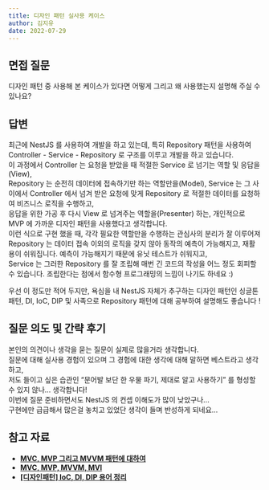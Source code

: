 ```yaml
---
title: 디자인 패턴 실사용 케이스
author: 김지유
date: 2022-07-29
---
```


## 면접 질문
디자인 패턴 중 사용해 본 케이스가 있다면 어떻게 그리고 왜 사용했는지 설명해 주실 수 있나요?

## 답변
최근에 NestJS 를 사용하여 개발을 하고 있는데, 특히 Repository 패턴을 사용하여 Controller - Service - Repository 로 구조를 이루고 개발을 하고 있습니다.  
이 과정에서 Controller 는 요청을 받았을 때 적절한 Service 로 넘기는 역할 및 응답을(View),  
Repository 는 순전히 데이터에 접속하기만 하는 역할만을(Model),
Service 는 그 사이에서 Controller 에서 넘겨 받은 요청에 맞게 Repository 로 적절한 데이터를 요청하여 비즈니스 로직을 수행하고,  
응답을 위한 가공 후 다시 View 로 넘겨주는 역할을(Presenter) 하는, 개인적으로 MVP 에 가까운 디자인 패턴을 사용했다고 생각합니다.  
이런 식으로 구현 했을 때, 각각 필요한 역할만을 수행하는 관심사의 분리가 잘 이루어져  
Repository 는 데이터 접속 이외의 로직을 갖지 않아 동작의 예측이 가능해지고, 재활용이 쉬워집니다. 예측이 가능해지기 때문에 유닛 테스트가 쉬워지고,  
Service 는 그러한 Repository 를 잘 조립해 매번 긴 코드의 작성을 어느 정도 회피할 수 있습니다. 조립한다는 점에서 함수형 프로그래밍의 느낌이 나기도 하네요 :)  
  
우선 이 정도만 적어 두지만, 욕심을 내 NestJS 자체가 추구하는 디자인 패턴인 싱글톤 패턴, DI, IoC, DIP 및 사족으로 Repository 패턴에 대해 공부하여 설명해도 좋습니다 !  

## 질문 의도 및 간략 후기
본인의 의견이나 생각을 묻는 질문이 실제로 많을거라 생각합니다.  
질문에 대해 실사용 경험이 있으며 그 경험에 대한 생각에 대해 말하면 베스트라고 생각하고,  
저도 들이고 싶은 습관인 “문어발 보단 한 우물 파기, 제대로 알고 사용하기” 를 형성할 수 있지 않나… 생각합니다!  
이번에 질문 준비하면서도 NestJS 의 컨셉 이해도가 많이 낮았구나…  
구현에만 급급해서 많은걸 놓치고 있었단 생각이 들며 반성하게 되네요…  
  
## 참고 자료
- ****[MVC, MVP 그리고 MVVM 패턴에 대하여](https://devowen.com/457)****
- ****[MVC, MVP, MVVM, MVI](https://brunch.co.kr/@oemilk/113)****
- **[[디자인패턴] IoC, DI, DIP 용어 정리](https://black-jin0427.tistory.com/194)**
